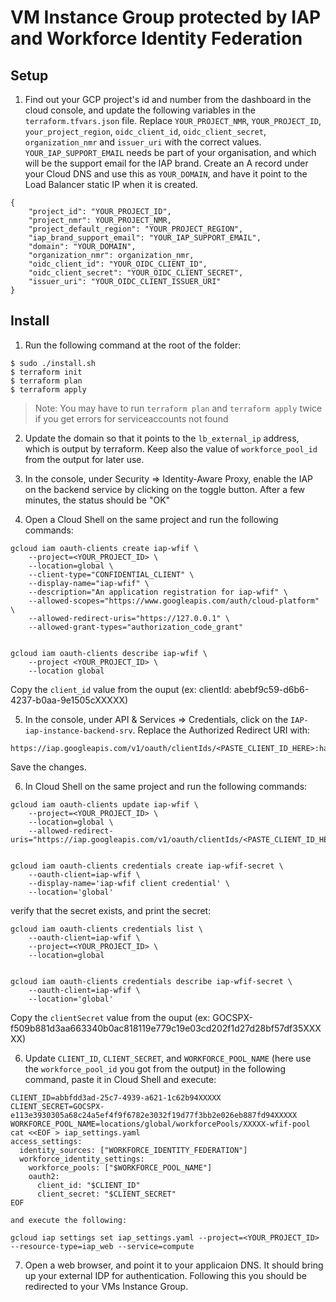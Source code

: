 # VM Instance Group protected by IAP and Workforce Identity Federation





## Setup

1. Find out your GCP project's id and number from the dashboard in the cloud console, and update the following variables in the `terraform.tfvars.json` file. Replace `YOUR_PROJECT_NMR`, `YOUR_PROJECT_ID`, `your_project_region`, `oidc_client_id`, `oidc_client_secret`, `organization_nmr` and `issuer_uri` with the correct values. `YOUR_IAP_SUPPORT_EMAIL` needs be part of your organisation, and which will be the support email for the IAP brand. Create an A record under your Cloud DNS and use this as `YOUR_DOMAIN`, and have it point to the Load Balancer static IP when it is created.

```shell
{
    "project_id": "YOUR_PROJECT_ID",
    "project_nmr": YOUR_PROJECT_NMR,
    "project_default_region": "YOUR_PROJECT_REGION",
    "iap_brand_support_email": "YOUR_IAP_SUPPORT_EMAIL",
    "domain": "YOUR_DOMAIN",
    "organization_nmr": organization_nmr,
    "oidc_client_id": "YOUR_OIDC_CLIENT_ID",
    "oidc_client_secret": "YOUR_OIDC_CLIENT_SECRET",
    "issuer_uri": "YOUR_OIDC_CLIENT_ISSUER_URI"
}
```

## Install

1. Run the following command at the root of the folder:
```shell 
$ sudo ./install.sh
$ terraform init
$ terraform plan
$ terraform apply
```

> Note: You may have to run `terraform plan` and `terraform apply` twice if you get errors for serviceaccounts not found

2. Update the domain so that it points to the `lb_external_ip` address, which is output by terraform. Keep also the value of `workforce_pool_id` from the output for later use.

3. In the console, under Security => Identity-Aware Proxy, enable the IAP on the backend service by clicking on the toggle button. After a few minutes, the status should be "OK" 

4. Open a Cloud Shell on the same project and run the following commands:

```shell
gcloud iam oauth-clients create iap-wfif \
    --project=<YOUR_PROJECT_ID> \
    --location=global \
    --client-type="CONFIDENTIAL_CLIENT" \
    --display-name="iap-wfif" \
    --description="An application registration for iap-wfif" \
    --allowed-scopes="https://www.googleapis.com/auth/cloud-platform" \
    --allowed-redirect-uris="https://127.0.0.1" \
    --allowed-grant-types="authorization_code_grant"


gcloud iam oauth-clients describe iap-wfif \
    --project <YOUR_PROJECT_ID> \
    --location global
```

Copy the `client_id` value from the ouput (ex: clientId: abebf9c59-d6b6-4237-b0aa-9e1505cXXXXX)

5. In the console, under API & Services => Credentials, click on the `IAP-iap-instance-backend-srv`. Replace the Authorized Redirect URI with:

```shell
https://iap.googleapis.com/v1/oauth/clientIds/<PASTE_CLIENT_ID_HERE>:handleRedirect
```

Save the changes.


6. In Cloud Shell on the same project and run the following commands:

```shell
gcloud iam oauth-clients update iap-wfif \
    --project=<YOUR_PROJECT_ID> \
    --location=global \
    --allowed-redirect-uris="https://iap.googleapis.com/v1/oauth/clientIds/<PASTE_CLIENT_ID_HERE>:handleRedirect"


gcloud iam oauth-clients credentials create iap-wfif-secret \
    --oauth-client=iap-wfif \
    --display-name='iap-wfif client credential' \
    --location='global'
```

verify that the secret exists, and print the secret:

```shell
gcloud iam oauth-clients credentials list \
    --oauth-client=iap-wfif \
    --project=<YOUR_PROJECT_ID> \
    --location=global


gcloud iam oauth-clients credentials describe iap-wfif-secret \
    --oauth-client=iap-wfif \
    --location='global'
```

Copy the `clientSecret` value from the ouput (ex: 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e779c19e03cd202f1d27d28bf57df35XXXXX)

6. Update `CLIENT_ID`, `CLIENT_SECRET`, and `WORKFORCE_POOL_NAME` (here use the `workforce_pool_id` you got from the output) in the following command, paste it in Cloud Shell and execute:

```shell
CLIENT_ID=abbfdd3ad-25c7-4939-a621-1c62b94XXXXX
CLIENT_SECRET=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82e3032f19d77f3bb2e026eb887fd94XXXXX
WORKFORCE_POOL_NAME=locations/global/workforcePools/XXXXX-wfif-pool
cat <<EOF > iap_settings.yaml
access_settings:
  identity_sources: ["WORKFORCE_IDENTITY_FEDERATION"]
  workforce_identity_settings:
    workforce_pools: ["$WORKFORCE_POOL_NAME"]
    oauth2:
      client_id: "$CLIENT_ID"
      client_secret: "$CLIENT_SECRET"
EOF

and execute the following:

gcloud iap settings set iap_settings.yaml --project=<YOUR_PROJECT_ID> --resource-type=iap_web --service=compute
```

7. Open a web browser, and point it to your applicaion DNS. It should bring up your external IDP for authentication. Following this you should be redirected to your VMs Instance Group.
